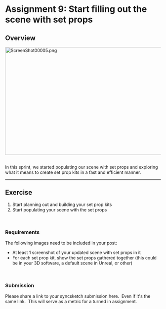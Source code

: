 # Assignment 9: Start filling out the scene with set props

<h2>Overview</h2>
<p><span><img src="https://vertexschool.instructure.com/courses/464/files/27958/preview?verifier=h9yIBMB9ytHVjnx4vuDUVfkcET0Y7X2kfeD0cktO" alt="ScreenShot00005.png" width="640" height="348" data-api-endpoint="https://vertexschool.instructure.com/api/v1/courses/464/files/27958" data-api-returntype="File"> &nbsp;&nbsp;</span> &nbsp;&nbsp; &nbsp; &nbsp; &nbsp;&nbsp;</p>
<p>In this sprint, we started populating our scene with set props and exploring what it means to create set prop kits in a fast and efficient manner.</p>
<hr>
<h2>Exercise</h2>
<ol>
<li>Start planning out and building your set prop kits</li>
<li>Start populating your scene with the set props</li>
</ol>
<p>&nbsp;</p>
<h3>Requirements</h3>
<p>The following images need to be included in your post:</p>
<ul>
<li>At least 1 screenshot of your updated scene with set props in it</li>
<li>For each set prop kit, show the set props gathered together (this could be in your 3D software, a default scene in Unreal, or other)</li>
</ul>
<p>&nbsp;</p>
<h3>Submission</h3>
<p><span>Please share a link to your syncsketch submission here.&nbsp; Even if it's the same link.&nbsp; This will serve as a metric for a turned in assignment.</span></p>